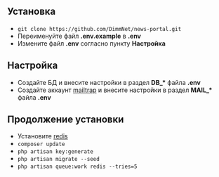 ## Установка

 - `git clone https://github.com/DimmNet/news-portal.git`
 - Переименуйте файл **.env.example** в **.env**
 - Измените файл **.env** согласно пункту **Настройка**
 
## Настройка

- Создайте БД и внесите настройки в раздел <strong>DB_*</strong> файла **.env**
- Создайте аккаунт [mailtrap](https://mailtrap.io/) и внесите настройки в раздел <strong>MAIL_*</strong> файла **.env**
 
 ## Продолжение установки
 - Установите [redis](https://redis.io/)
 - `composer update`
 - `php artisan key:generate`
 - `php artisan migrate --seed`
 - `php artisan queue:work redis --tries=5`